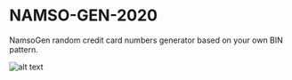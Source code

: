 # NAMSO-GEN-2020
NamsoGen random credit card numbers generator based on your own BIN pattern.

![alt text](https://i.imgur.com/ykIX55E.jpg)
